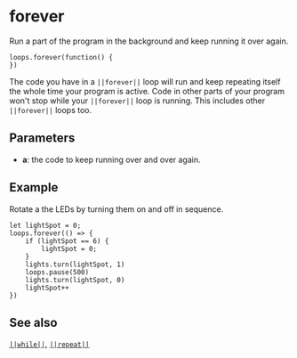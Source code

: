 # forever

Run a part of the program in the background and keep running it over again.

```sig
loops.forever(function() {
})
```

The code you have in a ``||forever||`` loop will run and keep repeating itself the whole time your
program is active. Code in other parts of your program won't stop while your ``||forever||``
loop is running. This includes other ``||forever||`` loops too.

## Parameters

* **a**: the code to keep running over and over again.

## Example

Rotate a the LEDs by turning them on and off in sequence.

```blocks
let lightSpot = 0;
loops.forever(() => {
    if (lightSpot == 6) {
        lightSpot = 0;
    }
    lights.turn(lightSpot, 1)
    loops.pause(500)
    lights.turn(lightSpot, 0)
    lightSpot++
})
```

## See also

[``||while||``](/blocks/loops/while), [``||repeat||``](/blocks/loops/repeat)